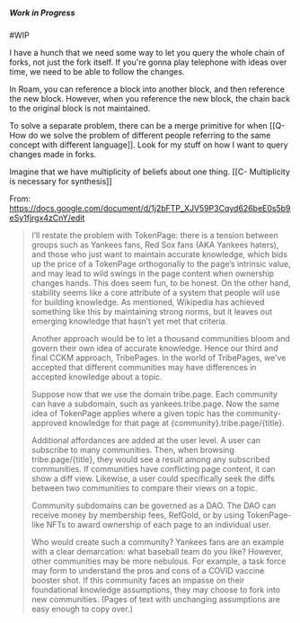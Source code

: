 ##### Work in Progress
#WIP

I have a hunch that we need some way to let you query the whole chain of forks, not just the fork itself. If you're gonna play telephone with ideas over time, we need to be able to follow the changes.

In Roam, you can reference a block into another block, and then reference the new block. However, when you reference the new block, the chain back to the original block is not maintained. 

To solve a separate problem, there can be a merge primitive for when [[Q- How do we solve the problem of different people referring to the same concept with different language]]. Look for my stuff on how I want to query changes made in forks.

Imagine that we have multiplicity of beliefs about one thing. [[C- Multiplicity is necessary for synthesis]]

From: https://docs.google.com/document/d/1j2bFTP_XJV59P3Cqyd626beE0s5b9eSy1fjrgx4zCnY/edit
> I’ll restate the problem with TokenPage: there is a tension between groups such as Yankees fans, Red Sox fans (AKA Yankees haters), and those who just want to maintain accurate knowledge, which bids up the price of a TokenPage orthogonally to the page’s intrinsic value, and may lead to wild swings in the page content when ownership changes hands. This does seem fun, to be honest. On the other hand, stability seems like a core attribute of a system that people will use for building knowledge. As mentioned, Wikipedia has achieved something like this by maintaining strong norms, but it leaves out emerging knowledge that hasn’t yet met that criteria.
> 
> Another approach would be to let a thousand communities bloom and govern their own idea of accurate knowledge. Hence our third and final CCKM approach, TribePages. In the world of TribePages, we’ve accepted that different communities may have differences in accepted knowledge about a topic.
> 
> Suppose now that we use the domain tribe.page. Each community can have a subdomain, such as yankees.tribe.page. Now the same idea of TokenPage applies where a given topic has the community-approved knowledge for that page at {community}.tribe.page/{title}.
> 
> Additional affordances are added at the user level. A user can subscribe to many communities. Then, when browsing tribe.page/{title}, they would see a result among any subscribed communities. If communities have conflicting page content, it can show a diff view. Likewise, a user could specifically seek the diffs between two communities to compare their views on a topic.
> 
> Community subdomains can be governed as a DAO. The DAO can receive money by membership fees, RefGold, or by using TokenPage-like NFTs to award ownership of each page to an individual user.
> 
> Who would create such a community? Yankees fans are an example with a clear demarcation: what baseball team do you like? However, other communities may be more nebulous. For example, a task force may form to understand the pros and cons of a COVID vaccine booster shot. If this community faces an impasse on their foundational knowledge assumptions, they may choose to fork into new communities. (Pages of text with unchanging assumptions are easy enough to copy over.)
> 